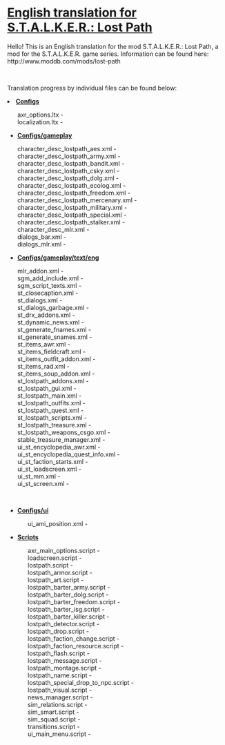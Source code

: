 <h1><a href="https://github.com/thorbits/lost-path-english-translation">English translation for S.T.A.L.K.E.R.: Lost Path</a></h1>

<p>Hello! This is an English translation for the mod S.T.A.L.K.E.R.: Lost Path, a mod for the S.T.A.L.K.E.R. game series. Information can be found here: http://www.moddb.com/mods/lost-path</p>
<br>
<p>Translation progress by individual files can be found below:</p>

<p><strong><li><a href="https://github.com/thorbits/lost-path-english-translation/tree/master/gamedata/configs">Configs</a></strong></p>
<ul>
axr_options.ltx                       - 
<br>
localization.ltx                      - 
<br></ul>

<ul><p><strong><li><a href="https://github.com/thorbits/lost-path-english-translation/tree/master/gamedata/configs/gameplay">Configs/gameplay</a></strong></p>
character_desc_lostpath_aes.xml       - 
<br>
character_desc_lostpath_army.xml      - 
<br>
character_desc_lostpath_bandit.xml    - 
<br>
character_desc_lostpath_csky.xml      - 
<br>
character_desc_lostpath_dolg.xml      - 
<br>
character_desc_lostpath_ecolog.xml    - 
<br>
character_desc_lostpath_freedom.xml   - 
<br>
character_desc_lostpath_mercenary.xml - 
<br>
character_desc_lostpath_military.xml  - 
<br>
character_desc_lostpath_special.xml   - 
<br>
character_desc_lostpath_stalker.xml   - 
<br>
character_desc_mlr.xml                - 
<br>
dialogs_bar.xml                       - 
<br>
dialogs_mlr.xml                       - 
<br></ul>

<ul><p><strong><li><a href="https://github.com/thorbits/lost-path-english-translation/tree/master/gamedata/configs/text/eng">Configs/gameplay/text/eng</a></strong></p>
mlr_addon.xml                         - 
<br>
sgm_add_include.xml                   - 
<br>
sgm_script_texts.xml                  - 
<br>
st_closecaption.xml                   - 
<br>
st_dialogs.xml                        -  
<br>
st_dialogs_garbage.xml                - 
<br>
st_drx_addons.xml                     - 
<br>
st_dynamic_news.xml                   - 
<br>
st_generate_fnames.xml                - 
<br>
st_generate_snames.xml                - 
<br>
st_items_awr.xml                      - 
<br>
st_items_fieldcraft.xml               - 
<br>
st_items_outfit_addon.xml             - 
<br>
st_items_rad.xml                      - 
<br>
st_items_soup_addon.xml               - 
<br>
st_lostpath_addons.xml                - 
<br>
st_lostpath_gui.xml                   - 
<br>
st_lostpath_main.xml                  - 
<br>
st_lostpath_outfits.xml               - 
<br>
st_lostpath_quest.xml                 - 
<br>
st_lostpath_scripts.xml               - 
<br>
st_lostpath_treasure.xml              - 
<br>
st_lostpath_weapons_csgo.xml          - 
<br>
stable_treasure_manager.xml           - 
<br>
ui_st_encyclopedia_awr.xml            - 
<br>
ui_st_encyclopedia_quest_info.xml     - 
<br>
ui_st_faction_starts.xml              - 
<br>
ui_st_loadscreen.xml                  - 
<br>
ui_st_mm.xml                          - 
<br>
ui_st_screen.xml                      - 
</ul><br>

<ul><p><strong><li><a href="https://github.com/thorbits/lost-path-english-translation/tree/master/gamedata/configs/ui">Configs/ui</a></strong></p>
<ul>
ui_ami_position.xml                   - 
<br></ul>

<p><strong><li><a href="https://github.com/thorbits/lost-path-english-translation/tree/master/gamedata/scripts">Scripts</a></strong></p>
<ul>
axr_main_options.script               - 
<br>
loadscreen.script                     - 
<br>
lostpath.script                       - 
<br>
lostpath_armor.script                 - 
<br>
lostpath_art.script                   - 
<br>
lostpath_barter_army.script           - 
<br>
lostpath_barter_dolg.script           - 
<br>
lostpath_barter_freedom.script        - 
<br>
lostpath_barter_isg.script            - 
<br>
lostpath_barter_killer.script         - 
<br>
lostpath_detector.script              - 
<br>
lostpath_drop.script                  - 
<br>
lostpath_faction_change.script        - 
<br>
lostpath_faction_resource.script      - 
<br>
lostpath_flash.script                 - 
<br>
lostpath_message.script               - 
<br>
lostpath_montage.script               - 
<br>
lostpath_name.script                  - 
<br>
lostpath_special_drop_to_npc.script   - 
<br>
lostpath_visual.script                - 
<br>
news_manager.script                   - 
<br>
sim_relations.script                  - 
<br>
sim_smart.script                      - 
<br>
sim_squad.script                      - 
<br>
transitions.script                    - 
<br>
ui_main_menu.script                   - 
</ul>
<br>
